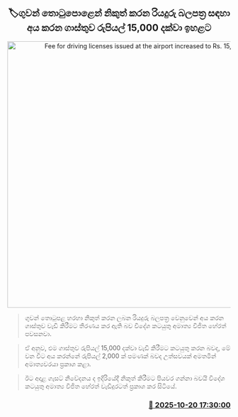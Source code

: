 <p align='center'><b><h2 align='center' title='Fee for driving licenses issued at the airport increased to Rs. 15,000'>🏷ගුවන් තොටුපොළෙන් නිකුත් කරන රියදුරු බලපත්‍ර සඳහා අය කරන ගාස්තුව රුපියල් 15,000 දක්වා ඉහළට</h2></b></p>
<p align='center'><img src='https://helakuru.sgp1.cdn.digitaloceanspaces.com/esana/images/lib/srilanka-license[1].jpg' width='600' alt='Fee for driving licenses issued at the airport increased to Rs. 15,000'></p>

> ගුවන් තොටුපළ හරහා නිකුත් කරන ලබන රියදුරු බලපත්‍ර වෙනුවෙන් අය කරන ගාස්තුව වැඩි කිරීමට තීරණය කර ඇති බව විදේශ කටයුතු අමාත්‍ය විජිත හේරත් පවසනවා.

> ඒ අනුව, එම ගාස්තුව රුපියල් 15,000 දක්වා වැඩි කිරීමට කටයුතු කරන බවද, මේ වන විට අය කරන්නේ රුපියල් 2,000 ක් පමණක් බවද උත්සවයක් අමතමින් අමාත්‍යවරයා ප්‍රකාශ කළා.

> ඊට අදාළ ගැසට් නිවේදනය ද ඉදිරියේදී නිකුත් කිරීමට පියවර ගන්නා බවයි විදේශ කටයුතු අමාත්‍ය විජිත හේරත් වැඩිදුරටත් ප්‍රකාශ කර සිටියේ.



<h3 align='right'><a href='https://www.helakuru.lk/esana/p/114621/'>📅 2025-10-20 17:30:00</a></h3>
